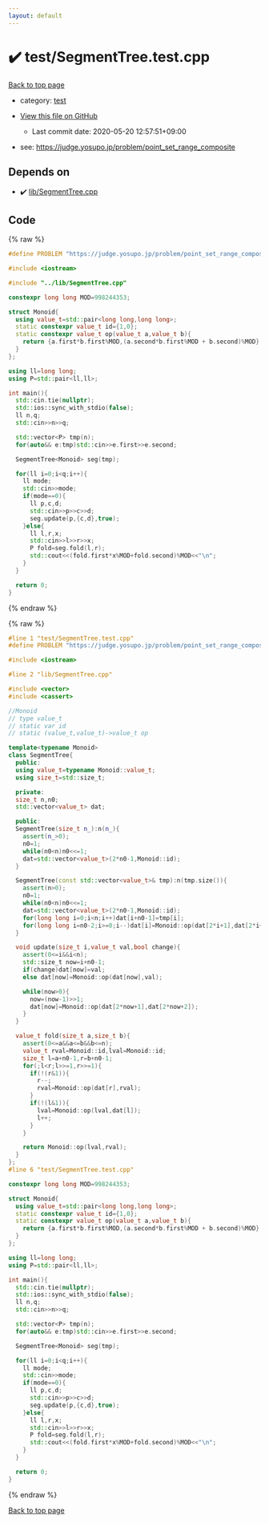 ```yaml
---
layout: default
---
```


<!-- mathjax config similar to math.stackexchange -->
<script type="text/javascript" async
  src="https://cdnjs.cloudflare.com/ajax/libs/mathjax/2.7.5/MathJax.js?config=TeX-MML-AM_CHTML">
</script>
<script type="text/x-mathjax-config">
  MathJax.Hub.Config({
    TeX: { equationNumbers: { autoNumber: "AMS" }},
    tex2jax: {
      inlineMath: [ ['$','$'] ],
      processEscapes: true
    },
    "HTML-CSS": { matchFontHeight: false },
    displayAlign: "left",
    displayIndent: "2em"
  });
</script>

<script type="text/javascript" src="https://cdnjs.cloudflare.com/ajax/libs/jquery/3.4.1/jquery.min.js"></script>
<script src="https://cdn.jsdelivr.net/npm/jquery-balloon-js@1.1.2/jquery.balloon.min.js" integrity="sha256-ZEYs9VrgAeNuPvs15E39OsyOJaIkXEEt10fzxJ20+2I=" crossorigin="anonymous"></script>
<script type="text/javascript" src="../../assets/js/copy-button.js"></script>
<link rel="stylesheet" href="../../assets/css/copy-button.css" />


# :heavy_check_mark: test/SegmentTree.test.cpp

<a href="../../index.html">Back to top page</a>

* category: <a href="../../index.html#098f6bcd4621d373cade4e832627b4f6">test</a>
* <a href="{{ site.github.repository_url }}/blob/master/test/SegmentTree.test.cpp">View this file on GitHub</a>
    - Last commit date: 2020-05-20 12:57:51+09:00


* see: <a href="https://judge.yosupo.jp/problem/point_set_range_composite">https://judge.yosupo.jp/problem/point_set_range_composite</a>


## Depends on

* :heavy_check_mark: <a href="../../library/lib/SegmentTree.cpp.html">lib/SegmentTree.cpp</a>


## Code

<a id="unbundled"></a>
{% raw %}
```cpp
#define PROBLEM "https://judge.yosupo.jp/problem/point_set_range_composite"

#include <iostream>

#include "../lib/SegmentTree.cpp"

constexpr long long MOD=998244353;

struct Monoid{
  using value_t=std::pair<long long,long long>;
  static constexpr value_t id={1,0};
  static constexpr value_t op(value_t a,value_t b){
    return {a.first*b.first%MOD,(a.second*b.first%MOD + b.second)%MOD};
  }
};

using ll=long long;
using P=std::pair<ll,ll>;

int main(){
  std::cin.tie(nullptr);
  std::ios::sync_with_stdio(false);
  ll n,q;
  std::cin>>n>>q;

  std::vector<P> tmp(n);
  for(auto&& e:tmp)std::cin>>e.first>>e.second;

  SegmentTree<Monoid> seg(tmp);

  for(ll i=0;i<q;i++){
    ll mode;
    std::cin>>mode;
    if(mode==0){
      ll p,c,d;
      std::cin>>p>>c>>d;
      seg.update(p,{c,d},true);
    }else{
      ll l,r,x;
      std::cin>>l>>r>>x;
      P fold=seg.fold(l,r);
      std::cout<<(fold.first*x%MOD+fold.second)%MOD<<"\n";
    }
  }

  return 0; 
}
```
{% endraw %}

<a id="bundled"></a>
{% raw %}
```cpp
#line 1 "test/SegmentTree.test.cpp"
#define PROBLEM "https://judge.yosupo.jp/problem/point_set_range_composite"

#include <iostream>

#line 2 "lib/SegmentTree.cpp"

#include <vector>
#include <cassert>

//Monoid
// type value_t
// static var id
// static (value_t,value_t)->value_t op

template<typename Monoid>
class SegmentTree{
  public:
  using value_t=typename Monoid::value_t;
  using size_t=std::size_t;

  private:
  size_t n,n0;
  std::vector<value_t> dat;

  public:
  SegmentTree(size_t n_):n(n_){
    assert(n_>0);
    n0=1;
    while(n0<n)n0<<=1;
    dat=std::vector<value_t>(2*n0-1,Monoid::id);
  }

  SegmentTree(const std::vector<value_t>& tmp):n(tmp.size()){
    assert(n>0);
    n0=1;
    while(n0<n)n0<<=1;
    dat=std::vector<value_t>(2*n0-1,Monoid::id);
    for(long long i=0;i<n;i++)dat[i+n0-1]=tmp[i];
    for(long long i=n0-2;i>=0;i--)dat[i]=Monoid::op(dat[2*i+1],dat[2*i+2]);
  }

  void update(size_t i,value_t val,bool change){
    assert(0<=i&&i<n);
    std::size_t now=i+n0-1;
    if(change)dat[now]=val;
    else dat[now]=Monoid::op(dat[now],val);

    while(now>0){
      now=(now-1)>>1;
      dat[now]=Monoid::op(dat[2*now+1],dat[2*now+2]);
    }
  }

  value_t fold(size_t a,size_t b){
    assert(0<=a&&a<=b&&b<=n);
    value_t rval=Monoid::id,lval=Monoid::id;
    size_t l=a+n0-1,r=b+n0-1;
    for(;l<r;l>>=1,r>>=1){
      if(!(r&1)){
        r--;
        rval=Monoid::op(dat[r],rval);
      }
      if(!(l&1)){
        lval=Monoid::op(lval,dat[l]);
        l++;
      }
    }

    return Monoid::op(lval,rval);
  }
};
#line 6 "test/SegmentTree.test.cpp"

constexpr long long MOD=998244353;

struct Monoid{
  using value_t=std::pair<long long,long long>;
  static constexpr value_t id={1,0};
  static constexpr value_t op(value_t a,value_t b){
    return {a.first*b.first%MOD,(a.second*b.first%MOD + b.second)%MOD};
  }
};

using ll=long long;
using P=std::pair<ll,ll>;

int main(){
  std::cin.tie(nullptr);
  std::ios::sync_with_stdio(false);
  ll n,q;
  std::cin>>n>>q;

  std::vector<P> tmp(n);
  for(auto&& e:tmp)std::cin>>e.first>>e.second;

  SegmentTree<Monoid> seg(tmp);

  for(ll i=0;i<q;i++){
    ll mode;
    std::cin>>mode;
    if(mode==0){
      ll p,c,d;
      std::cin>>p>>c>>d;
      seg.update(p,{c,d},true);
    }else{
      ll l,r,x;
      std::cin>>l>>r>>x;
      P fold=seg.fold(l,r);
      std::cout<<(fold.first*x%MOD+fold.second)%MOD<<"\n";
    }
  }

  return 0; 
}

```
{% endraw %}

<a href="../../index.html">Back to top page</a>

